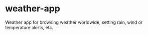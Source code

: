 # weather-app
Weather app for browsing weather worldwide, setting rain, wind or temperature alerts, etc.

